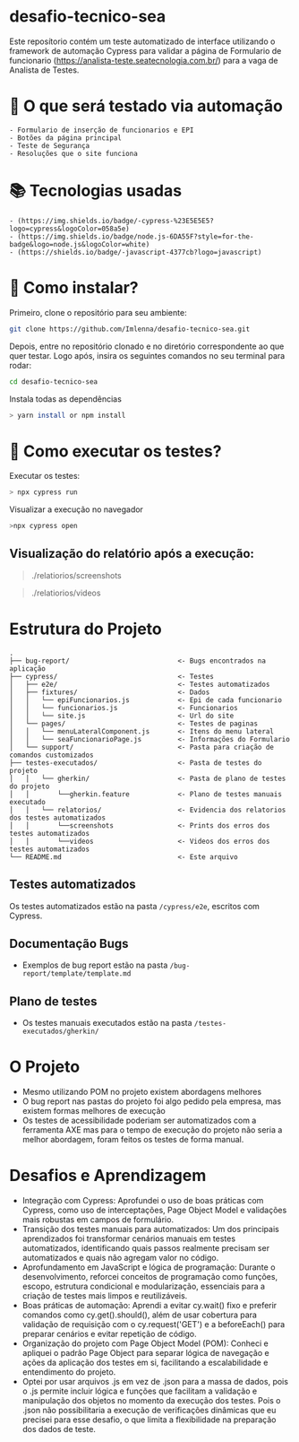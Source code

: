 # desafio-tecnico-sea

Este reposítorio contém um teste automatizado de interface utilizando o framework de automação Cypress para validar a página de Formulario de funcionario (https://analista-teste.seatecnologia.com.br/) para a vaga de Analista de Testes. 

# :mag_right: O que será testado via automação
    - Formulario de inserção de funcionarios e EPI
    - Botões da página principal
    - Teste de Segurança
    - Resoluções que o site funciona

# :books: Tecnologias usadas
    - (https://img.shields.io/badge/-cypress-%23E5E5E5?logo=cypress&logoColor=058a5e)
    - (https://img.shields.io/badge/node.js-6DA55F?style=for-the-badge&logo=node.js&logoColor=white)
    - (https://shields.io/badge/-javascript-4377cb?logo=javascript)
    
# :open_file_folder: Como instalar?
Primeiro, clone o repositório para seu ambiente:
```bash
git clone https://github.com/Imlenna/desafio-tecnico-sea.git
```
Depois, entre no repositório clonado e no diretório correspondente ao que quer testar. Logo após, insira os seguintes comandos no seu terminal para rodar:
```bash    
cd desafio-tecnico-sea
```
Instala todas as dependências
```bash
> yarn install or npm install
```
# :arrows_counterclockwise: Como executar os testes?
Executar os testes:
```bash
> npx cypress run
```
Visualizar a execução no navegador
```bash
>npx cypress open
```
## Visualização do relatório após a execução:

> ./relatiorios/screenshots

> ./relatiorios/videos


# Estrutura do Projeto

```tree
.
├── bug-report/                           <- Bugs encontrados na aplicação 
├── cypress/                              <- Testes
│   ├── e2e/                              <- Testes automatizados
│   ├── fixtures/                         <- Dados
│   │   └── epiFuncionarios.js            <- Epi de cada funcionario
│   │   └── funcionarios.js               <- Funcionarios      
│   │   └── site.js                       <- Url do site   
│   └── pages/                            <- Testes de paginas
│   │   └── menuLateralComponent.js       <- Itens do menu lateral
│   │   └── seaFuncionarioPage.js         <- Informações do Formulario
│   └── support/                          <- Pasta para criação de comandos customizados
├── testes-executados/                    <- Pasta de testes do projeto
│   │   └── gherkin/                      <- Pasta de plano de testes do projeto
│   │       └──gherkin.feature            <- Plano de testes manuais executado
│   │   └── relatorios/                   <- Evidencia dos relatorios dos testes automatizados
│   │       └──screenshots                <- Prints dos erros dos testes automatizados
│   │       └──videos                     <- Videos dos erros dos testes automatizados
└── README.md                             <- Este arquivo
```

## Testes automatizados
Os testes automatizados estão na pasta `/cypress/e2e`, escritos com Cypress.

## Documentação Bugs
- Exemplos de bug report estão na pasta `/bug-report/template/template.md`

## Plano de testes
- Os testes manuais executados estão na pasta `/testes-executados/gherkin/`

# O Projeto

 - Mesmo utilizando POM no projeto existem abordagens melhores
 - O bug report nas pastas do projeto foi algo pedido pela empresa, mas existem formas melhores de execução
 - Os testes de acessibilidade poderiam ser automatizados com a ferramenta AXE mas para o tempo de execução do projeto não seria a melhor abordagem, foram feitos os testes de forma manual.

# Desafios e Aprendizagem

 - Integração com Cypress: Aprofundei o uso de boas práticas com Cypress, como uso de interceptações, Page Object Model e validações mais robustas em campos de formulário.
 - Transição dos testes manuais para automatizados: Um dos principais aprendizados foi transformar cenários manuais em testes automatizados, identificando quais passos realmente precisam ser automatizados e quais não agregam valor no código.
 - Aprofundamento em JavaScript e lógica de programação: Durante o desenvolvimento, reforcei conceitos de programação como funções, escopo, estrutura condicional e modularização, essenciais para a criação de testes mais limpos e reutilizáveis.
- Boas práticas de automação: Aprendi a evitar cy.wait() fixo e preferir comandos como cy.get().should(), além de usar cobertura para validação de requisição com o cy.request('GET') e a beforeEach()  para preparar cenários e evitar repetição de código.
- Organização do projeto com Page Object Model (POM): Conheci e apliquei o padrão Page Object para separar lógica de navegação e ações da aplicação dos testes em si, facilitando a escalabilidade e entendimento do projeto.
- Optei por usar arquivos .js em vez de .json para a massa de dados, pois o .js permite incluir lógica e funções que facilitam a validação e manipulação dos objetos no momento da execução dos testes. Pois o .json não possibilitaria a execução de verificações dinâmicas que eu precisei para esse desafio, o que limita a flexibilidade na preparação dos dados de teste.
